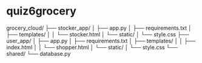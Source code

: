 # quiz6grocery

grocery_cloud/
├── stocker_app/
│   ├── app.py
│   ├── requirements.txt
│   ├── templates/
│   │   └── stocker.html
│   └── static/
│       └── style.css
├── user_app/
│   ├── app.py
│   ├── requirements.txt
│   ├── templates/
│   │   ├── index.html
│   │   └── shopper.html
│   └── static/
│       └── style.css
└── shared/
    └── database.py
